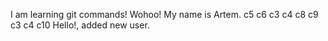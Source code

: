 I am learning git commands! Wohoo!
My name is Artem.
c5
c6
c3
c4
c8
c9
c3
c4
c10
Hello!, added new user.

